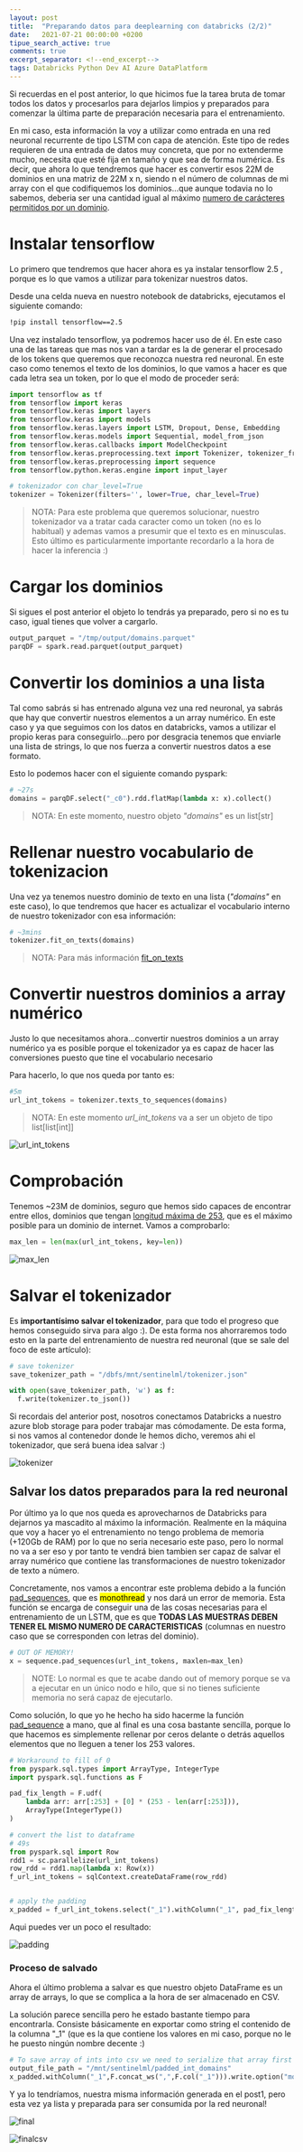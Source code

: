```yaml
---
layout: post
title:  "Preparando datos para deeplearning con databricks (2/2)"
date:   2021-07-21 00:00:00 +0200
tipue_search_active: true
comments: true
excerpt_separator: <!--end_excerpt-->
tags: Databricks Python Dev AI Azure DataPlatform
---
```


Si recuerdas en el post anterior, lo que hicimos fue la tarea bruta de tomar todos los datos y procesarlos para dejarlos limpios y preparados para comenzar la última parte de preparación necesaria para el entrenamiento.

En mi caso, esta información la voy a utilizar como entrada en una red neuronal recurrente de tipo LSTM con capa de atención. Este tipo de redes requieren de una entrada de datos muy concreta, que por no extenderme mucho, necesita que esté fija en tamaño y que sea de forma numérica. Es decir, que ahora lo que tendremos que hacer es convertir esos 22M de dominios en una matriz de 22M x n, siendo n el número de columnas de mi array con el que codifiquemos los dominios...que aunque todavia no lo sabemos, deberia ser una cantidad igual al máximo [numero de carácteres permitidos por un dominio](https://es.wikipedia.org/wiki/Sistema_de_nombres_de_dominio).

# Instalar tensorflow

Lo primero que tendremos que hacer ahora es ya instalar tensorflow 2.5 , porque es lo que vamos a utilizar para tokenizar nuestros datos. 

Desde una celda nueva en nuestro notebook de databricks, ejecutamos el siguiente comando: 

```bash
!pip install tensorflow==2.5
```

Una vez instalado tensorflow, ya podremos hacer uso de él. En este caso una de las tareas que mas nos van a tardar es la de generar el procesado de los tokens que queremos que reconozca nuestra red neuronal. En este caso como tenemos el texto de los dominios, lo que vamos a hacer es que cada letra sea un token, por lo que el modo de proceder será:

```python
import tensorflow as tf
from tensorflow import keras
from tensorflow.keras import layers
from tensorflow.keras import models
from tensorflow.keras.layers import LSTM, Dropout, Dense, Embedding
from tensorflow.keras.models import Sequential, model_from_json
from tensorflow.keras.callbacks import ModelCheckpoint
from tensorflow.keras.preprocessing.text import Tokenizer, tokenizer_from_json
from tensorflow.keras.preprocessing import sequence
from tensorflow.python.keras.engine import input_layer

# tokenizador con char_level=True
tokenizer = Tokenizer(filters='', lower=True, char_level=True)
```

>NOTA: Para este problema que queremos solucionar, nuestro tokenizador va a tratar cada caracter como un token (no es lo habitual) y ademas vamos a presumir que el texto es en minusculas. 
Esto último es particularmente importante recordarlo a la hora de hacer la inferencia :)

# Cargar los dominios

Si sigues el post anterior el objeto lo tendrás ya preparado, pero si no es tu caso, igual tienes que volver a cargarlo. 

```python
output_parquet = "/tmp/output/domains.parquet"
parqDF = spark.read.parquet(output_parquet)
```

# Convertir los dominios a una lista

Tal como sabrás si has entrenado alguna vez una red neuronal, ya sabrás que hay que convertir nuestros elementos a un array numérico. En este caso y ya que seguimos con los datos en databricks, vamos a utilizar el propio keras para conseguirlo...pero por desgracia tenemos que enviarle una lista de strings, lo que nos fuerza a convertir nuestros datos a ese formato. 

Esto lo podemos hacer con el siguiente comando pyspark:

```python
# ~27s
domains = parqDF.select("_c0").rdd.flatMap(lambda x: x).collect()
```

>NOTA: En este momento, nuestro objeto _"domains"_ es un list[str]

# Rellenar nuestro vocabulario de tokenizacion

Una vez ya tenemos nuestro dominio de texto en una lista (_"domains"_ en este caso), lo que tendremos que hacer es actualizar el vocabulario interno de nuestro tokenizador con esa información:

```python
# ~3mins
tokenizer.fit_on_texts(domains)
```

>NOTA: Para más información [fit_on_texts](https://www.tensorflow.org/api_docs/python/tf/keras/preprocessing/text/Tokenizer#fit_on_texts)


# Convertir nuestros dominios a array numérico

Justo lo que necesitamos ahora...convertir nuestros dominios a un array numérico ya es posible porque el tokenizador ya es capaz de hacer las conversiones puesto que tine el vocabulario necesario

Para hacerlo, lo que nos queda por tanto es:

```python
#5m
url_int_tokens = tokenizer.texts_to_sequences(domains)
```

>NOTA: En este momento _url_int_tokens_ va a ser un objeto de tipo list[list[int]]

![url_int_tokens](/img/posts_published_in_other_sites/procesar_datos_databricks/url_int_tokens.png)

# Comprobación

Tenemos ~23M de dominios, seguro que hemos sido capaces de encontrar entre ellos, dominios que tengan [longitud máxima de 253](https://en.wikipedia.org/wiki/Domain_name), que es el máximo posible para un dominio de internet. 
Vamos a comprobarlo:

```python
max_len = len(max(url_int_tokens, key=len))
```

![max_len](/img/posts_published_in_other_sites/procesar_datos_databricks/max_len.png)

# Salvar el tokenizador

Es **importantísimo salvar el tokenizador**, para que todo el progreso que hemos conseguido sirva para algo :). De esta forma nos ahorraremos todo esto en la parte del entrenamiento de nuestra red neuronal (que se sale del foco de este artículo):

```python
# save tokenizer
save_tokenizer_path = "/dbfs/mnt/sentinelml/tokenizer.json"

with open(save_tokenizer_path, 'w') as f:
  f.write(tokenizer.to_json())
```

Si recordais del anterior post, nosotros conectamos Databricks a nuestro azure blob storage para poder trabajar mas cómodamente. De esta forma, si nos vamos al contenedor donde le hemos dicho, veremos ahi el tokenizador, que será buena idea salvar :)

![tokenizer](/img/posts_published_in_other_sites/procesar_datos_databricks/tokenizer.png)


## Salvar los datos preparados para la red neuronal

Por último ya lo que nos queda es aprovecharnos de Databricks para dejarnos ya mascadito al máximo la información. Realmente en la máquina que voy a hacer yo el entrenamiento no tengo problema de memoria (+120Gb de RAM) por lo que no seria necesario este paso, pero lo normal no va a ser eso y por tanto te vendrá bien tambien ser capaz de salvar el array numérico que contiene las transformaciones de nuestro tokenizador de texto a número.

Concretamente, nos vamos a encontrar este problema debido a la función [pad_sequences](https://www.tensorflow.org/api_docs/python/tf/keras/preprocessing/sequence/pad_sequences), que es <mark>monothread</mark> y nos dará un error de memoria. Esta función se encarga de conseguir una de las cosas necesarias para el entrenamiento de un LSTM, que es que **TODAS LAS MUESTRAS DEBEN TENER EL MISMO NUMERO DE CARACTERISTICAS** (columnas en nuestro caso que se corresponden con letras del dominio).

```python
# OUT OF MEMORY!
x = sequence.pad_sequences(url_int_tokens, maxlen=max_len)
```
>NOTE: Lo normal es que te acabe dando out of memory porque se va a ejecutar en un único nodo e hilo, que si no tienes suficiente memoria no será capaz de ejecutarlo.

Como solución, lo que yo he hecho ha sido hacerme la función [pad_sequence](https://www.tensorflow.org/api_docs/python/tf/keras/preprocessing/sequence/pad_sequences) a mano, que al final es una cosa bastante sencilla, porque lo que hacemos es simplemente rellenar por ceros delante o detrás aquellos elementos que no lleguen a tener los 253 valores.

```python
# Workaround to fill of 0
from pyspark.sql.types import ArrayType, IntegerType
import pyspark.sql.functions as F

pad_fix_length = F.udf(
    lambda arr: arr[:253] + [0] * (253 - len(arr[:253])), 
    ArrayType(IntegerType())
)

# convert the list to dataframe
# 49s
from pyspark.sql import Row
rdd1 = sc.parallelize(url_int_tokens)
row_rdd = rdd1.map(lambda x: Row(x))
f_url_int_tokens = sqlContext.createDataFrame(row_rdd)


# apply the padding
x_padded = f_url_int_tokens.select("_1").withColumn("_1", pad_fix_length(f_url_int_tokens._1))
```

Aqui puedes ver un poco el resultado:

![padding](/img/posts_published_in_other_sites/procesar_datos_databricks/padding.png)

### Proceso de salvado

Ahora el último problema a salvar es que nuestro objeto DataFrame es un array de arrays, lo que se complica a la hora de ser almacenado en CSV.

La solución parece sencilla pero he estado bastante tiempo para encontrarla. Consiste básicamente en exportar como string el contenido de la columna "_1" (que es la que contiene los valores en mi caso, porque no le he puesto ningún nombre decente :)

```python
# To save array of ints into csv we need to serialize that array first
output_file_path = "/mnt/sentinelml/padded_int_domains" 
x_padded.withColumn("_1",F.concat_ws(",",F.col("_1"))).write.option("mode","overwrite").option("header","true").csv(path=output_file_path)
```

Y ya lo tendríamos, nuestra misma información generada en el post1, pero esta vez ya lista y preparada para ser consumida por la red neuronal!

![final](/img/posts_published_in_other_sites/procesar_datos_databricks/final.png)

![finalcsv](/img/posts_published_in_other_sites/procesar_datos_databricks/final_csv.png)